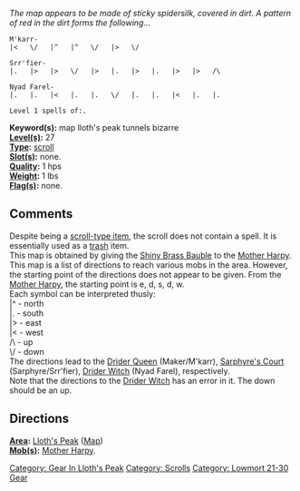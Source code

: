 *The map appears to be made of sticky spidersilk, covered in dirt. A
pattern of red in the dirt forms the following...*

`M'karr-`  
`|<   \/   |^   |^   \/   |>   \/`

`Srr'fier-`  
`|.   |>   |>   \/   |>   |.   |>   |.   |>   |>   /\`

`Nyad Farel-`  
`|.   |.   |<   |.   |.   \/   |.   |.   |<   |.   |.`

`Level 1 spells of:.`

**Keyword(s):** map lloth's peak tunnels bizarre  
**[Level(s)](Object_Level "wikilink"):** 27  
**[Type](:Category:_Object_Types "wikilink"):**
[scroll](:Category:_Scrolls "wikilink")  
**[Slot(s)](Object_Slots "wikilink"):** none.  
**[Quality](Object_Quality "wikilink"):** 1 hps  
**[Weight](Object_Weight "wikilink"):** 1 lbs  
**[Flag(s)](:Category:_Object_Flags "wikilink"):** none.  

## Comments

Despite being a [scroll-type item](:Category:Scrolls "wikilink"), the
scroll does not contain a spell. It is essentially used as a
[trash](:Category:Trash "wikilink") item.  
This map is obtained by giving the [Shiny Brass
Bauble](Shiny_Brass_Bauble "wikilink") to the [Mother
Harpy](Mother_Harpy "wikilink").  
This map is a list of directions to reach various mobs in the area.
However, the starting point of the directions does not appear to be
given. From the [Mother Harpy](Mother_Harpy "wikilink"), the starting
point is e, d, s, d, w.  
Each symbol can be interpreted thusly:  
\|^ - north  
\|. - south  
\|\> - east  
\|\< - west  
/\\ - up  
\\/ - down  
The directions lead to the [Drider Queen](Drider_Queen "wikilink")
(Maker/M'karr), [Sarphyre's
Court](:Category:Sarphyre's_Court "wikilink") (Sarphyre/Srr'fier),
[Drider Witch](Drider_Witch "wikilink") (Nyad Farel), respectively.  
Note that the directions to the [Drider Witch](Drider_Witch "wikilink")
has an error in it. The down should be an up.

## Directions

**[Area](:Category:_Areas "wikilink"):** [Lloth's
Peak](:Category:_Lloth's_Peak "wikilink")
([Map](Lloth's_Peak_Map "wikilink"))  
**[Mob(s)](:Category:_Mobs "wikilink"):** [Mother
Harpy](Mother_Harpy "wikilink").  

[Category: Gear In Lloth's
Peak](Category:_Gear_In_Lloth's_Peak "wikilink") [Category:
Scrolls](Category:_Scrolls "wikilink") [Category: Lowmort 21-30
Gear](Category:_Lowmort_21-30_Gear "wikilink")

